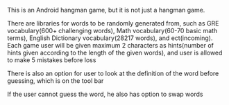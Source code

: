 This is an Android hangman game, but it is not just a hangman game.

There are libraries for words to be randomly generated from, such as GRE vocabulary(600+ challenging words), Math vocabulary(60-70 basic math terms), English Dictionary vocabulary(28217 words), and ect(incoming).
Each game user will be given maximum 2 characters as hints(number of hints given according to the length of the given words), and user is allowed to make 5 mistakes before loss

There is also an option for user to look at the definition of the word before guessing, which is on the tool bar

If the user cannot guess the word, he also has option to swap words
